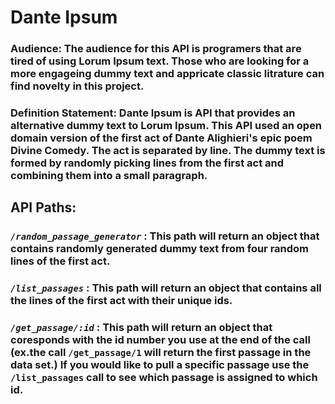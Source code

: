# **Dante Ipsum**

### **Audience:** The audience for this API is programers that are tired of using Lorum Ipsum text. Those who are looking for a more engageing dummy text and appricate classic litrature can find novelty in this project.


### **Definition Statement**: Dante Ipsum is API that provides an alternative dummy text to Lorum Ipsum. This API used an open domain version of the first act of Dante Alighieri's epic poem Divine Comedy. The act is separated by line. The dummy text is formed by randomly picking lines from the first act and combining them into a small paragraph.


## **API Paths:**

### *```/random_passage_generator```* : This path will return an object that contains randomly generated dummy text from four random lines of the first act.

### *```/list_passages```* : This path will return an object that contains all the lines of the first act with their unique ids.

### *```/get_passage/:id```* : This path will return an object that coresponds with the id number you use at the end of the call (ex.the call ```/get_passage/1``` will return the first passage in the data set.) If you would like to pull a specific passage use the ```/list_passages``` call to see which passage is assigned to which id.
